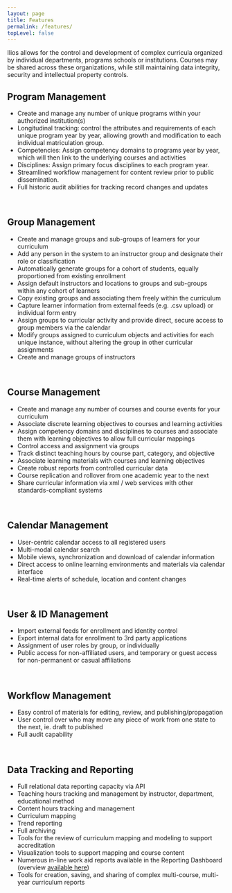 ```yaml
---
layout: page
title: Features
permalink: /features/
topLevel: false
---
```

Ilios allows for the control and development of complex curricula organized by individual departments, programs schools or institutions. Courses may be shared across these organizations, while still maintaining data integrity, security and intellectual property controls.

## Program Management

- Create and manage any number of unique programs within your authorized institution(s)
- Longitudinal tracking: control the attributes and requirements of each unique program year by year, allowing growth and modification to each individual matriculation group.
- Competencies: Assign competency domains to programs year by year, which will then link to the underlying courses and activities
- Disciplines: Assign primary focus disciplines to each program year.
- Streamlined workflow management for content review prior to public dissemination.
- Full historic audit abilities for tracking record changes and updates

&nbsp;

## Group Management

- Create and manage groups and sub-groups of learners for your curriculum
- Add any person in the system to an instructor group and designate their role or classification
- Automatically generate groups for a cohort of students, equally proportioned from existing enrollment
- Assign default instructors and locations to groups and sub-groups within any cohort of learners
- Copy existing groups and associating them freely within the curriculum
- Capture learner information from external feeds (e.g. .csv upload) or individual form entry
- Assign groups to curricular activity and provide direct, secure access to group members via the calendar
- Modify groups assigned to curriculum objects and activities for each unique instance, without altering the group in other curricular assignments
- Create and manage groups of instructors

&nbsp;

## Course Management

- Create and manage any number of courses and course events for your curriculum
- Associate discrete learning objectives to courses and learning activities
- Assign competency domains and disciplines to courses and associate them with learning objectives to allow full curricular mappings
- Control access and assignment via groups
- Track distinct teaching hours by course part, category, and objective
- Associate learning materials with courses and learning objectives
- Create robust reports from controlled curricular data
- Course replication and rollover from one academic year to the next
- Share curricular information via xml / web services with other standards-compliant systems

&nbsp;

## Calendar Management

- User-centric calendar access to all registered users
- Multi-modal calendar search
- Mobile views, synchronization and download of calendar information
- Direct access to online learning environments and materials via calendar interface
- Real-time alerts of schedule, location and content changes

&nbsp;

## User & ID Management

- Import external feeds for enrollment and identity control
- Export internal data for enrollment to 3rd party applications
- Assignment of user roles by group, or individually
- Public access for non-affiliated users, and temporary or guest access for non-permanent or casual affiliations

&nbsp;

## Workflow Management

- Easy control of materials for editing, review, and publishing/propagation
- User control over who may move any piece of work from one state to the next, ie. draft to published
- Full audit capability

&nbsp;

## Data Tracking and Reporting

- Full relational data reporting capacity via API
- Teaching hours tracking and management by instructor, department, educational method
- Content hours tracking and management
- Curriculum mapping
- Trend reporting
- Full archiving
- Tools for the review of curriculum mapping and modeling to support accreditation
- Visualization tools to support mapping and course content  
- Numerous in-line work aid reports available in the Reporting Dashboard (overview [available here](/myreports.html))
- Tools for creation, saving, and sharing of complex multi-course, multi-year curriculum reports


<!--EndFragment-->
